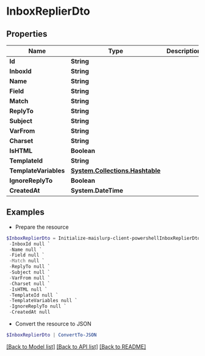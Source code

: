 # InboxReplierDto
## Properties

Name | Type | Description | Notes
------------ | ------------- | ------------- | -------------
**Id** | **String** |  | 
**InboxId** | **String** |  | [optional] 
**Name** | **String** |  | [optional] 
**Field** | **String** |  | 
**Match** | **String** |  | 
**ReplyTo** | **String** |  | [optional] 
**Subject** | **String** |  | [optional] 
**VarFrom** | **String** |  | [optional] 
**Charset** | **String** |  | [optional] 
**IsHTML** | **Boolean** |  | 
**TemplateId** | **String** |  | [optional] 
**TemplateVariables** | [**System.Collections.Hashtable**](SystemCollectionsHashtable) |  | [optional] 
**IgnoreReplyTo** | **Boolean** |  | 
**CreatedAt** | **System.DateTime** |  | 

## Examples

- Prepare the resource
```powershell
$InboxReplierDto = Initialize-maislurp-client-powershellInboxReplierDto  -Id null `
 -InboxId null `
 -Name null `
 -Field null `
 -Match null `
 -ReplyTo null `
 -Subject null `
 -VarFrom null `
 -Charset null `
 -IsHTML null `
 -TemplateId null `
 -TemplateVariables null `
 -IgnoreReplyTo null `
 -CreatedAt null
```

- Convert the resource to JSON
```powershell
$InboxReplierDto | ConvertTo-JSON
```

[[Back to Model list]](../README#documentation-for-models) [[Back to API list]](../README#documentation-for-api-endpoints) [[Back to README]](../README)

